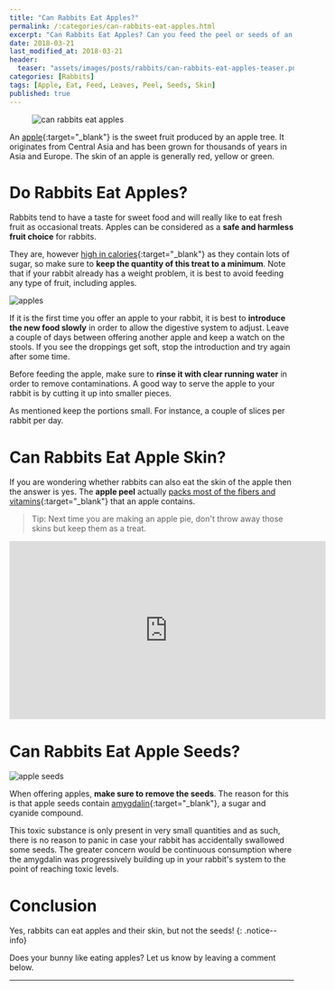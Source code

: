 ```yaml
---
title: "Can Rabbits Eat Apples?"
permalink: /:categories/can-rabbits-eat-apples.html
excerpt: "Can Rabbits Eat Apples? Can you feed the peel or seeds of an apple?"
date: 2018-03-21
last_modified_at: 2018-03-21
header:
  teaser: "assets/images/posts/rabbits/can-rabbits-eat-apples-teaser.png"
categories: [Rabbits]
tags: [Apple, Eat, Feed, Leaves, Peel, Seeds, Skin]
published: true
---
```


<figure>
  <img src="{{ site.url }}/assets/images/posts/rabbits/can-rabbits-eat-apples.png" alt="can rabbits eat apples">
</figure>

An [apple](https://en.wikipedia.org/wiki/Apple){:target="_blank"} is the sweet fruit produced by an apple tree. It originates from Central Asia and has been grown for thousands of years in Asia and Europe. The skin of an apple is generally red, yellow or green.

# Do Rabbits Eat Apples?

Rabbits tend to have a taste for sweet food and will really like to eat fresh fruit as occasional treats. Apples can be considered as a **safe and harmless fruit choice** for rabbits.

They are, however [high in calories](https://en.wikipedia.org/wiki/Apple#Nutrition){:target="_blank"} as they contain lots of sugar, so make sure to **keep the quantity of this treat to a minimum**. Note that if your rabbit already has a weight problem, it is best to avoid feeding any type of fruit, including apples.

<img src="{{ site.url }}/assets/images/posts/food/apples.jpg" alt="apples" class="align-right">

If it is the first time you offer an apple to your rabbit, it is best to **introduce the new food slowly** in order to allow the digestive system to adjust. Leave a couple of days between offering another apple and keep a watch on the stools. If you see the droppings get soft, stop the introduction and try again after some time.

Before feeding the apple, make sure to **rinse it with clear running water** in order to remove contaminations. A good way to serve the apple to your rabbit is by cutting it up into smaller pieces.

As mentioned keep the portions small. For instance, a couple of slices per rabbit per day.

# Can Rabbits Eat Apple Skin?

If you are wondering whether rabbits can also eat the skin of the apple then the answer is yes. The **apple peel** actually [packs most of the fibers and vitamins](http://www.huffingtonpost.com/2014/02/19/never-peel-apple_n_4791328.html){:target="_blank"} that an apple contains.

> Tip: Next time you are making an apple pie, don't throw away those skins but keep them as a treat.

<iframe width="560" height="315" src="https://www.youtube.com/embed/hpIXMkC91rI" frameborder="0" allowfullscreen></iframe>

# Can Rabbits Eat Apple Seeds?

<img src="{{ site.url }}/assets/images/posts/food/apple-seeds.jpg" alt="apple seeds" class="align-right">

When offering apples, **make sure to remove the seeds**. The reason for this is that apple seeds contain [amygdalin](https://en.wikipedia.org/wiki/Apple#Toxicity_of_seeds){:target="_blank"}, a sugar and cyanide compound.

This toxic substance is only present in very small quantities and as such, there is no reason to panic in case your rabbit has accidentally swallowed some seeds. The greater concern would be continuous consumption where the amygdalin was progressively building up in your rabbit's system to the point of reaching toxic levels.

# Conclusion

Yes, rabbits can eat apples and their skin, but not the seeds!
{: .notice--info}

Does your bunny like eating apples? Let us know by leaving a comment below.

---

